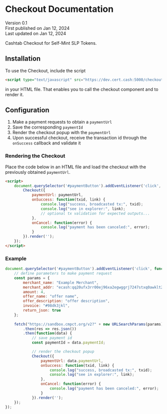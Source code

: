 # Checkout Documentation
Version 0.1 <br /> 
First published on Jan 12, 2024 <br/>
Last updated on Jan 12, 2024

Cashtab Checkout for Self-Mint SLP Tokens.

## Installation
To use the Checkout, include the script
```html
<script type="text/javascript" src="https://dev.cert.cash:5000/checkout-v0.1.js"></script> 
```
in your HTML file. That enables you to call the checkout component and to render it.

## Configuration
1. Make a payment requests to obtain a `paymentUrl`
2. Save the corresponding `paymentId`
3. Render the checkout popup with the `paymentUrl` 
4. Upon successful checkout, receive the transaction id through the `onSuccess` callback and validate it

### Rendering the Checkout
Place the code below in an HTML file and load the checkout with the previously obtained `paymentUrl`.
```html
<script>
    document.querySelector('#paymentButton').addEventListener('click', function () {
        Checkout({ 
            paymentUrl: paymentUrl,
            onSuccess: function(txid, link) {
                console.log("success, broadcasted tx:", txid);
                console.log("see in explorer:", link);
                // optional tx validation for expected outputs...
            },
            onCancel: function(error) {
                console.log("payment has been canceled:", error);
            }
        }).render('');
    });
</script>
```
### Example
```js
document.querySelector('#paymentButton').addEventListener('click', function () {
    // define parameters to make payment request
    const params = {
        merchant_name: "Example Merchant",
        merchant_addr: "ecash:qq20ufx3rr00ej96xa2egwggrj7247stxq0awklt2w",
        amount: 4,   
        offer_name: "offer name",
        offer_description: "offer description",
        invoice: "#98dk3jkl",
        return_json: true       
    };
    
    fetch("https://sandbox.cmpct.org/v2?" + new URLSearchParams(params))
        .then(res => res.json())
        .then(function(data) {
            // save payment id 
            const paymentId = data.paymentId;

            // render the checkout popup
            Checkout({ 
                paymentUrl: data.paymentUrl,
                onSuccess: function(txid, link) {
                    console.log("success, broadcasted tx:", txid);
                    console.log("see in explorer:", link);
                },
                onCancel: function(error) {
                    console.log("payment has been canceled:", error);
                }
            }).render('');
    });
});
```
